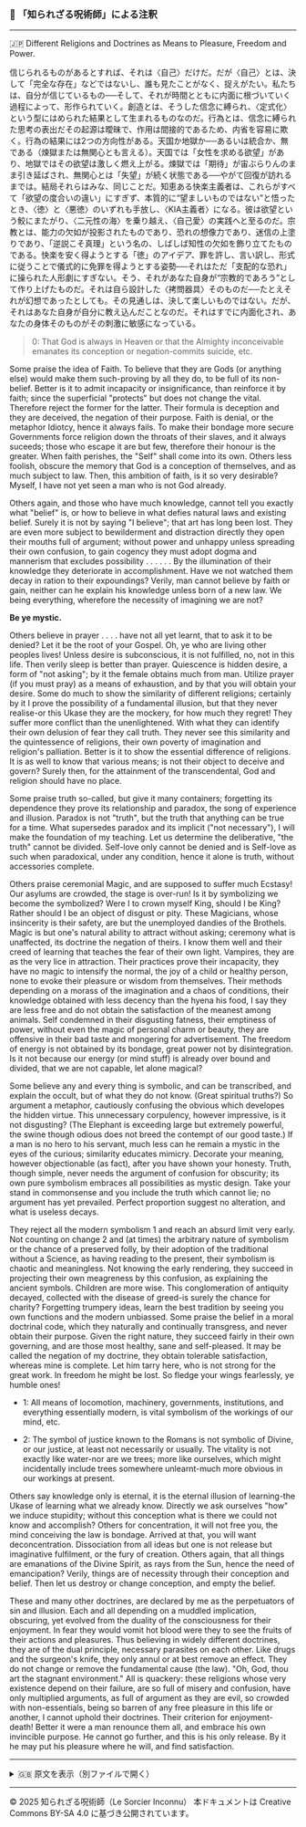 ### 🐌 「知られざる呪術師」による注釈

>

---

🇯🇵 Different Religions and Doctrines as Means to Pleasure, Freedom and Power.

信じられるものがあるとすれば、それは〈自己〉だけだ。だが〈自己〉とは、決して「完全な存在」などではないし、誰も見たことがなく、捉えがたい。私たちは、自分が信じているもの──そして、それが時間とともに内面に根づいていく過程によって、形作られていく。創造とは、そうした信念に縛られ、〈定式化〉という型にはめられた結果として生まれるものなのだ。行為とは、信念に縛られた思考の表出だその起源は曖昧で、作用は間接的であるため、内省を容易に欺く。行為の結果には2つの方向性がある。天国か地獄か──あるいは統合か、無である（煉獄または無関心とも言える）。天国では「女性を求める欲望」があり、地獄ではその欲望は激しく燃え上がる。煉獄では「期待」が宙ぶらりんのまま引き延ばされ、無関心とは「失望」が続く状態である──やがて回復が訪れるまでは。結局それらはみな、同じことだ。知恵ある快楽主義者は、これらがすべて「欲望の度合いの違い」にすぎず、本質的に“望ましいものではない”と悟ったとき、〈徳〉と〈悪徳〉のいずれも手放し、〈KIA主義者〉になる。彼は欲望という鮫にまたがり、〈二元性の海〉を乗り越え、〈自己愛〉の実践へと至るのだ。宗教とは、能力の欠如が投影されたものであり、恐れの想像力であり、迷信の上塗りであり、「逆説こそ真理」という名の、しばしば知性の欠如を飾り立てたものである。快楽を安く得ようとする「徳」のアイデア、罪を許し、言い訳し、形式に従うことで儀式的に免罪を得ようとする姿勢──それはただ「支配的な恐れ」に操られた人形劇にすぎない。そう、それがあなた自身が“宗教的であろう”として作り上げたものだ。それは自ら設計した〈拷問器具〉そのものだ──たとえそれが幻想であったとしても。その見通しは、決して楽しいものではない。だが、それはあなた自身が自分に教え込んだことなのだ。それはすでに内面化され、あなたの身体そのものがその刺激に敏感になっている。

>0: That God is always in Heaven or that the Almighty inconceivable emanates its
conception or negation-commits suicide, etc.

Some praise the idea of Faith. To believe that they are Gods (or anything else) would make them
such-proving by all they do, to be full of its non-belief. Better is it to admit incapacity or
insignificance, than reinforce it by faith; since the superficial "protects" but does not change the vital.
Therefore reject the former for the latter. Their formula is deception and they are deceived, the
negation of their purpose. Faith is denial, or the metaphor Idiotcy, hence it always fails. To make
their bondage more secure Governments force religion down the throats of their slaves, and it always
suceeds; those who escape it are but few, therefore their honour is the greater. When faith perishes,
the "Self" shall come into its own. Others less foolish, obscure the memory that God is a conception
of themselves, and as much subject to law. Then, this ambition of faith, is it so very desirable?
Myself, I have not yet seen a man who is not God already.

Others again, and those who have much knowledge, cannot tell you exactly what "belief" is, or how
to believe in what defies natural laws and existing belief. Surely it is not by saying "I believe"; that art
has long been lost. They are even more subject to bewilderment and distraction directly they open
their mouths full of argument; without power and unhappy unless spreading their own confusion, to
gain cogency they must adopt dogma and mannerism that excludes possibility . . . . . . By the
illumination of their knowledge they deteriorate in accomplishment. Have we not watched them
decay in ration to their expoundings? Verily, man cannot believe by faith or gain, neither can he
explain his knowledge unless born of a new law. We being everything, wherefore the necessity of
imagining we are not?

**Be ye mystic.**

Others believe in prayer . . . . have not all yet learnt, that to ask it to be denied? Let it be the root of
your Gospel. Oh, ye who are living other peoples lives! Unless desire is subconscious, it is not
fulfilled, no, not in this life. Then verily sleep is better than prayer. Quiescence is hidden desire, a
form of "not asking"; by it the female obtains much from man. Utilize prayer (if you must pray) as a
means of exhaustion, and by that you will obtain your desire.
Some do much to show the similarity of different religions; certainly by it I prove the possibility of a
fundamental illusion, but that they never realise-or this Ukase they are the mockery, for how much
they regret! They suffer more conflict than the unenlightened. With what they can identify their own
delusion of fear they call truth. They never see this similarity and the quintessence of religions, their
own poverty of imagination and religion's palliation. Better is it to show the essential difference of
religions. It is as well to know that various means; is not their object to deceive and govern? Surely
then, for the attainment of the transcendental, God and religion should have no place.

Some praise truth so-called, but give it many containers; forgetting its dependence they prove its
relationship and paradox, the song of experience and illusion. Paradox is not "truth", but the truth
that anything can be true for a time. What supersedes paradox and its implicit ("not necessary"), I will
make the foundation of my teaching. Let us determine the deliberative, "the truth" cannot be divided.
Self-love only cannot be denied and is Self-love as such when paradoxical, under any condition,
hence it alone is truth, without accessories complete.

Others praise ceremonial Magic, and are supposed to suffer much Ecstasy! Our asylums are crowded,
the stage is over-run! Is it by symbolizing we become the symbolized? Were I to crown myself King,
should I be King? Rather should I be an object of disgust or pity. These Magicians, whose insincerity
is their safety, are but the unemployed dandies of the Brothels. Magic is but one's natural ability to
attract without asking; ceremony what is unaffected, its doctrine the negation of theirs. I know them
well and their creed of learning that teaches the fear of their own light. Vampires, they are as the very
lice in attraction. Their practices prove their incapacity, they have no magic to intensify the normal,
the joy of a child or healthy person, none to evoke their pleasure or wisdom from themselves. Their
methods depending on a morass of the imagination and a chaos of conditions, their knowledge
obtained with less decency than the hyena his food, I say they are less free and do not obtain the
satisfaction of the meanest among animals. Self condemned in their disgusting fatness, their emptiness
of power, without even the magic of personal charm or beauty, they are offensive in their bad taste
and mongering for advertisement. The freedom of energy is not obtained by its bondage, great power
not by disintegration. Is it not because our energy (or mind stuff) is already over bound and divided,
that we are not capable, let alone magical?

Some believe any and every thing is symbolic, and can be transcribed, and explain the occult, but of
what they do not know. (Great spiritual truths?) So argument a metaphor, cautiously confusing the
obvious which developes the hidden virtue. This unnecessary corpulency, however impressive, is it
not disgusting? (The Elephant is exceeding large but extremely powerful, the swine though odious
does not breed the contempt of our good taste.) If a man is no hero to his servant, much less can he
remain a mystic in the eyes of the curious; similarity educates mimicry. Decorate your meaning,
however objectionable (as fact), after you have shown your honesty. Truth, though simple, never
needs the argument of confusion for obscurity; its own pure symbolism embraces all possibilities as
mystic design. Take your stand in commonsense and you include the truth which cannot lie; no
argument has yet prevailed. Perfect proportion suggest no alteration, and what is useless decays.

They reject all the modern symbolism 1 and reach an absurd limit very early. Not counting on change
2 and (at times) the arbitrary nature of symbolism or the chance of a preserved folly, by their
adoption of the traditional without a Science, as having reading to the present, their symbolism is
chaotic and meaningless. Not knowing the early rendering, they succeed in projecting their own
meagreness by this confusion, as explaining the ancient symbols. Children are more wise. This
conglomeration of antiquity decayed, collected with the disease of greed-is surely the chance for
charity? Forgetting trumpery ideas, learn the best tradition by seeing you own functions and the
modern unbiassed. Some praise the belief in a moral doctrinal code, which they naturally and
continually transgress, and never obtain their purpose. Given the right nature, they succeed fairly in
their own governing, and are those most healthy, sane and self-pleased. It may be called the negation
of my doctrine, they obtain tolerable satisfaction, whereas mine is complete. Let him tarry here, who
is not strong for the great work. In freedom he might be lost. So fledge your wings fearlessly, ye
humble ones!

- 1: All means of locomotion, machinery, governments, institutions, and everything
essentially modern, is vital symbolism of the workings of our mind, etc.

- 2: The symbol of justice known to the Romans is not symbolic of Divine, or our
justice, at least not necessarily or usually. The vitality is not exactly like water-nor
are we trees; more like ourselves, which might incidentally include trees somewhere
unlearnt-much more obvious in our workings at present.

Others say knowledge only is eternal, it is the eternal illusion of learning-the Ukase of learning what
we already know. Directly we ask ourselves "how" we induce stupidity; without this conception what
is there we could not know and accomplish? Others for concentration, it will not free you, the mind
conceiving the law is bondage. Arrived at that, you will want deconcentration. Dissociation from all
ideas but one is not release but imaginative fulfilment, or the fury of creation. Others again, that all
things are emanations of the Divine Spirit, as rays from the Sun, hence the need of emancipation?
Verily, things are of necessity through their conception and belief. Then let us destroy or change
conception, and empty the belief.

These and many other doctrines, are declared by me as the perpetuators of sin and illusion. Each and
all depending on a muddled implication, obscuring, yet evolved from the duality of the consciousness
for their enjoyment. In fear they would vomit hot blood were they to see the fruits of their actions
and pleasures. Thus believing in widely different doctrines, they are of the dual principle, necessary
parasites on each other. Like drugs and the surgeon's knife, they only annul or at best remove an
effect. They do not change or remove the fundamental cause (the law). "Oh, God, thou art the
stagnant environment." All is quackery: these religions whose very existence depend on their failure,
are so full of misery and confusion, have only multiplied arguments, as full of argument as they are
evil, so crowded with non-essentials, being so barren of any free pleasure in this life or another, I
cannot uphold their doctrines. Their criterion for enjoyment-death! Better it were a man renounce
them all, and embrace his own invincible purpose. He cannot go further, and this is his only release.
By it he may put his pleasure where he will, and find satisfaction.

---

<details>
<summary>🇬🇧 原文を表示（別ファイルで開く）</summary>

🔗 [原文を読む 02_on_religion_and_faith_en.md](02_on_religion_and_faith_en.md)

</details>

---

© 2025 知られざる呪術師（Le Sorcier Inconnu）
本ドキュメントは Creative Commons BY-SA 4.0 に基づき公開されています。
